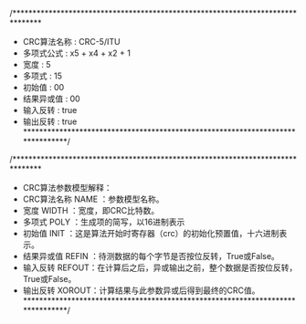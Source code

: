 /*******************************************************************************
* CRC算法名称   : CRC-5/ITU
* 多项式公式    : x5 + x4 + x2 + 1
* 宽度          : 5
* 多项式        : 15
* 初始值        : 00
* 结果异或值    : 00
* 输入反转      : true
* 输出反转      : true
*******************************************************************************/

/*******************************************************************************
* CRC算法参数模型解释： 
* CRC算法名称 NAME  ：参数模型名称。 
* 宽度        WIDTH ：宽度，即CRC比特数。 
* 多项式      POLY  ：生成项的简写，以16进制表示 
* 初始值      INIT  ：这是算法开始时寄存器（crc）的初始化预置值，十六进制表示。 
* 结果异或值  REFIN ：待测数据的每个字节是否按位反转，True或False。 
* 输入反转    REFOUT：在计算后之后，异或输出之前，整个数据是否按位反转，True或False。 
* 输出反转    XOROUT：计算结果与此参数异或后得到最终的CRC值。
*******************************************************************************/

